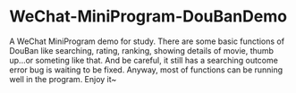# WeChat-MiniProgram-DouBanDemo
A WeChat MiniProgram demo for study. There are some basic functions of DouBan like searching, rating, ranking, showing details of movie, thumb up...or someting like that. And be careful, it still has a searching outcome error bug is waiting to be fixed. Anyway, most of functions can be running well in the program. Enjoy it~
